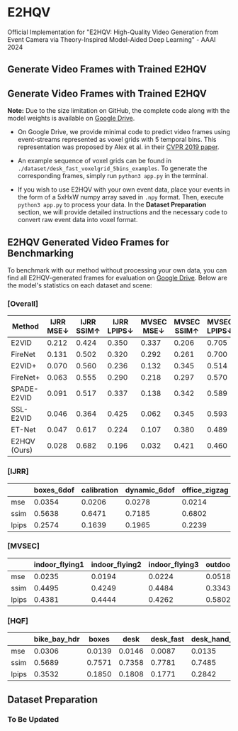 # E2HQV
Official Implementation for "E2HQV: High-Quality Video Generation from Event Camera via Theory-Inspired Model-Aided Deep Learning" - AAAI 2024

## Generate Video Frames with Trained E2HQV


## Generate Video Frames with Trained E2HQV

**Note:** Due to the size limitation on GitHub, the complete code along with the model weights is available on [Google Drive](https://drive.google.com/drive/folders/1h_Xq-VcwIIa4xWXhhFAHjZ_z6jSkIUwc?usp=drive_link).

* On Google Drive, we provide minimal code to predict video frames using event-streams represented as voxel grids with 5 temporal bins. This representation was proposed by Alex et al. in their [CVPR 2019 paper](https://openaccess.thecvf.com/content_CVPR_2019/papers/Zhu_Unsupervised_Event-Based_Learning_of_Optical_Flow_Depth_and_Egomotion_CVPR_2019_paper.pdf).

* An example sequence of voxel grids can be found in `./dataset/desk_fast_voxelgrid_5bins_examples`. To generate the corresponding frames, simply run `python3 app.py` in the terminal.

* If you wish to use E2HQV with your own event data, place your events in the form of a 5xHxW numpy array saved in `.npy` format. Then, execute `python3 app.py` to process your data. In the **Dataset Preparation** section, we will provide detailed instructions and the necessary code to convert raw event data into voxel format.


## E2HQV Generated Video Frames for Benchmarking
To benchmark with our method without processing your own data, you can find all E2HQV-generated frames for evaluation on [Google Drive](https://drive.google.com/file/d/1pZRhDOfx5A7w-KZpPsOc3bq4okR9-58X/view?usp=sharing). Below are the model's statistics on each dataset and scene:

### [Overall]
| Method       | IJRR MSE↓ | IJRR SSIM↑ | IJRR LPIPS↓ | MVSEC MSE↓ | MVSEC SSIM↑ | MVSEC LPIPS↓ | HQF MSE↓ | HQF SSIM↑ | HQF LPIPS↓ |
|--------------|-----------|------------|-------------|------------|-------------|--------------|----------|-----------|------------|
| E2VID        | 0.212     | 0.424      | 0.350       | 0.337      | 0.206       | 0.705        | 0.127    | 0.540     | 0.382      |
| FireNet      | 0.131     | 0.502      | 0.320       | 0.292      | 0.261       | 0.700        | 0.094    | 0.533     | 0.441      |
| E2VID+       | 0.070     | 0.560      | 0.236       | 0.132      | 0.345       | 0.514        | 0.036    | 0.643     | 0.252      |
| FireNet+     | 0.063     | 0.555      | 0.290       | 0.218      | 0.297       | 0.570        | 0.040    | 0.614     | 0.314      |
| SPADE-E2VID  | 0.091     | 0.517      | 0.337       | 0.138      | 0.342       | 0.589        | 0.077    | 0.521     | 0.502      |
| SSL-E2VID    | 0.046     | 0.364      | 0.425       | 0.062      | 0.345       | 0.593        | 0.126    | 0.295     | 0.498      |
| ET-Net       | 0.047     | 0.617      | 0.224       | 0.107      | 0.380       | 0.489        | 0.032    | 0.658     | 0.260      |
| E2HQV (Ours) | 0.028     | 0.682      | 0.196       | 0.032      | 0.421       | 0.460        | 0.019    | 0.671     | 0.261      |

### [IJRR]
|        | boxes_6dof | calibration | dynamic_6dof | office_zigzag | poster_6dof | shapes_6dof | slider_depth |
|--------|------------|-------------|--------------|---------------|-------------|-------------|--------------|
| mse    | 0.0354     | 0.0206      | 0.0278       | 0.0214        | 0.0345      | 0.0407      | 0.0129       |
| ssim   | 0.5638     | 0.6471      | 0.7185       | 0.6802        | 0.5552      | 0.8194      | 0.7879       |
| lpips  | 0.2574     | 0.1639      | 0.1965       | 0.2239        | 0.1978      | 0.1712      | 0.1623       |

### [MVSEC]
|        | indoor_flying1 | indoor_flying2 | indoor_flying3 | outdoor_day1 | outdoor_day2 |
|--------|----------------|----------------|----------------|--------------|--------------|
| mse    | 0.0235         | 0.0194         | 0.0224         | 0.0518       | 0.0403       |
| ssim   | 0.4495         | 0.4249         | 0.4484         | 0.3343       | 0.4462       |
| lpips  | 0.4381         | 0.4444         | 0.4262         | 0.5802       | 0.4086       |

### [HQF]
|        | bike_bay_hdr | boxes | desk | desk_fast | desk_hand_only | desk_slow | engineering_posters | high_texture_plants | poster_pillar_1 | poster_pillar_2 | reflective_materials | slow_and_fast_desk | slow_hand | still_life |
|--------|--------------|-------|------|-----------|----------------|-----------|---------------------|---------------------|-----------------|-----------------|----------------------|--------------------|-----------|------------|
| mse    | 0.0306       | 0.0139| 0.0146| 0.0087   | 0.0135         | 0.0223    | 0.0207              | 0.0280              | 0.0108          | 0.0084          | 0.0147               | 0.0246             | 0.0304    | 0.0225     |
| ssim   | 0.5689       | 0.7571| 0.7358| 0.7781   | 0.7485         | 0.6867    | 0.6537              | 0.5559              | 0.6195          | 0.6543          | 0.6924               | 0.6737             | 0.5779    | 0.6878     |
| lpips  | 0.3532       | 0.1850| 0.1808| 0.1771   | 0.2842         | 0.2711    | 0.2444              | 0.2166              | 0.2746          | 0.2651          | 0.2403               | 0.2531             | 0.3629    | 0.2087     |

## Dataset Preparation
### To Be Updated
